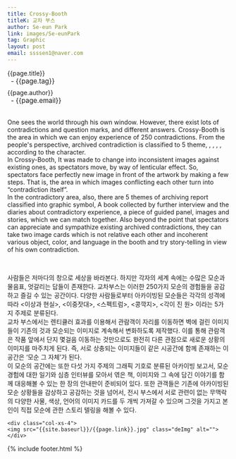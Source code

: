 ```yaml
---
title: Crossy-Booth
titleK: 교차 부스
author: Se-eun Park
link: images/Se-eunPark
tag: Graphic
layout: post
email: ssssen1@naver.com
---	
```


<div class="container">

<div class="deDep">
{{page.title}}<br>
<p style="font-size:15px; margin:0px; padding:0px 0px 0px 8px; margin:0px 0px 8px 0px;">- {{page.tag}}</p>
{{page.author}}<br>
<p style="font-size:15px; margin:0px; padding:0px 0px 0px 8px;">- {{page.email}}</p>
</div>

<br>

<div class="det lato">


One sees the world through his own window. However, there exist lots of contradictions and question marks, and different answers. Crossy-Booth is the area in which we can enjoy experience of 250 contradictions. From the people's perspective, archived contradiction is classified to 5 theme, <Ideal and Reality>, <Double Standard>, <Spectrum>, <Blinded>, <Angular Circle> according to the character.
<br>
In Crossy-Booth, It was made to change into inconsistent images against existing ones, as spectators move, by way of lenticular effect. So, spectators face perfectly new image in front of the artwork by making a few steps. That is, the area in which images conflicting each other turn into “contradiction itself”.
<br>
In the contradictory area, also, there are 5 themes of archiving report classified into graphic  symbol, A book collected by further interview and the diaries about contradictory experience, a piece of guided panel, images and stories, which we can match together. Also beyond the point that spectators can appreciate and sympathize existing archived contradictions, they can take two image cards which is not relative each other and incoherent various object, color, and language in the booth and try story-telling in view of his own contradiction.



</div>

<br>

<div class="noto">

사람들은 저마다의 창으로 세상을 바라본다. 하지만 각자의 세계 속에는 수많은 모순과 물음표, 엇갈리는 답들이 존재한다. 교차부스는 이러한 250가지 모순의 경험들을 공감하고 즐길 수 있는 공간이다. 다양한 사람들로부터 아카이빙된 모순들은 각각의 성격에 따라 <이상과 현실>, <이중잣대>, <스펙트럼>, <콩깍지>, <각이 진 원> 이라는 5가지 주제로 분류된다. 
<br>
교차 부스에서는 렌티큘러 효과를 이용해서 관람객이 자리를 이동하면 벽에 걸린 이미지들이 기존의 것과 모순되는 이미지로 계속해서 변화하도록 제작했다. 이를 통해 관람객은 작품 앞에서 단지 몇걸음 이동하는 것만으로도 완전히 다른 관점으로 새로운 상황의 이미지를 마주치게 된다. 즉, 서로 상충되는 이미지들이 같은 시공간에 함께 존재하는 이 공간은 ‘모순 그 자체’가 된다. 
<br>
이 모순의 공간에는 또한 다섯 가지 주제의 그래픽 기호로 분류된 아카이빙 보고서, 모순 경험에 대한 일기와 심층 인터뷰를 모아서 엮은 책, 이미지와 그 속에 담긴 이야기를 함께 대응해볼 수 있는 한 장의 안내판이 준비되어 있다. 또한 관객들은 기존에 아카이빙된 모순 상황들을 감상하고 공감하는 것을 넘어서, 전시 부스에서 서로 관련이 없는 무맥락의 다양한 사물, 색상, 언어의 이미지 카드를 두 개씩 가져갈 수 있으며 그것을 가지고 본인이 직접 모순에 관한 스토리 텔링을 해볼 수 있다.


</div>

<div class="row noto">
	
	<div class="col-xs-4">
	<img src="{{site.baseurl}}/{{page.link}}.jpg" class="deImg" alt=""></div>
	
</div>

	

</div> 

{% include footer.html %}